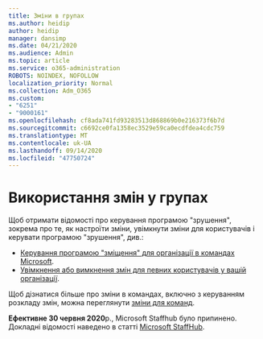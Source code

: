 ```yaml
---
title: Зміни в групах
ms.author: heidip
author: heidip
manager: dansimp
ms.date: 04/21/2020
ms.audience: Admin
ms.topic: article
ms.service: o365-administration
ROBOTS: NOINDEX, NOFOLLOW
localization_priority: Normal
ms.collection: Adm_O365
ms.custom:
- "6251"
- "9000161"
ms.openlocfilehash: cf8ada741fd93283513d868869b0e216373f6b7d
ms.sourcegitcommit: c6692ce0fa1358ec3529e59ca0ecdfdea4cdc759
ms.translationtype: MT
ms.contentlocale: uk-UA
ms.lasthandoff: 09/14/2020
ms.locfileid: "47750724"
---
```

# <a name="using-teams-shifts"></a>Використання змін у групах

Щоб отримати відомості про керування програмою "зрушення", зокрема про те, як настроїти зміни, увімкнути зміни для користувачів і керувати програмою "зрушення", див.:
 
- [Керування програмою "зміщення" для організації в командах Microsoft](https://docs.microsoft.com/microsoftteams/expand-teams-across-your-org/shifts/manage-the-shifts-app-for-your-organization-in-teams#set-up-shifts).
- [Увімкнення або вимкнення змін для певних користувачів у вашій організації](https://docs.microsoft.com/microsoftteams/expand-teams-across-your-org/shifts/manage-the-shifts-app-for-your-organization-in-teams#enable-or-disable-shifts-for-specific-users-in-your-organization).

Щоб дізнатися більше про зміни в командах, включно з керуванням розкладу змін, можна переглянути [зміни для команд](https://docs.microsoft.com/microsoftteams/expand-teams-across-your-org/shifts-for-teams-landing-page).

**Ефективне 30 червня 2020**р., Microsoft Staffhub було припинено. Докладні відомості наведено в статті [Microsoft StaffHub](https://docs.microsoft.com/MicrosoftTeams/expand-teams-across-your-org/shifts/microsoft-staffhub-to-be-retired).

